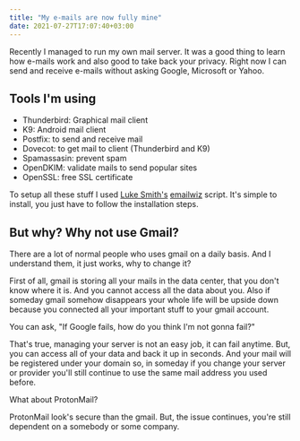 ```yaml
---
title: "My e-mails are now fully mine"
date: 2021-07-27T17:07:40+03:00
---
```


Recently I managed to run my own mail server. It was a good thing to learn how e-mails work and also good to take back your privacy. Right now I can send and receive e-mails without asking Google, Microsoft or Yahoo.

## Tools I'm using
- Thunderbird: Graphical mail client
- K9: Android mail client
- Postfix: to send and receive mail
- Dovecot: to get mail to client (Thunderbird and K9)
- Spamassasin: prevent spam
- OpenDKIM: validate mails to send popular sites
- OpenSSL: free SSL certificate

To setup all these stuff I used [Luke Smith's](https://lukesmith.xyz/) [emailwiz](https://github.com/LukeSmithxyz/emailwiz) script. It's simple to install, you just have to follow the installation steps.

## But why? Why not use Gmail?

There are a lot of normal people who uses gmail on a daily basis. And I understand them, it just works, why to change it?

First of all, gmail is storing all your mails in the data center, that you don't know where it is. And you cannot access all the data about you. Also if someday gmail somehow disappears your whole life will be upside down because you connected all your important stuff to your gmail account.

You can ask, "If Google fails, how do you think I'm not gonna fail?"

That's true, managing your server is not an easy job, it can fail anytime. But, you can access all of your data and back it up in seconds. And your mail will be registered under your domain so, in someday if you change your server or provider you'll still continue to use the same mail address you used before.

What about ProtonMail?

ProtonMail look's secure than the gmail. But, the issue continues, you're still dependent on a somebody or some company.